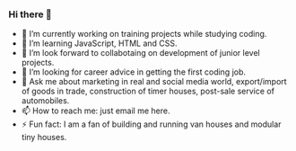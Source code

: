 ### Hi there 👋
- 🔭 I’m currently working on training projects while studying coding.
- 🌱 I’m learning JavaScript, HTML and CSS.
- 👯 I’m look forward to collabotaing on development of junior level projects.
- 🤔 I’m looking for career advice in getting the first coding job.
- 💬 Ask me about marketing in real and social media world, export/import of goods in trade, construction of timer houses, post-sale service of automobiles.
- 📫 How to reach me: just email me here.
- ⚡ Fun fact: I am a fan of building and running van houses and modular tiny houses.

<!--
**vrkgua/vrkgua** is a ✨ _special_ ✨ repository because its `README.md` (this file) appears on your GitHub profile.
-->
